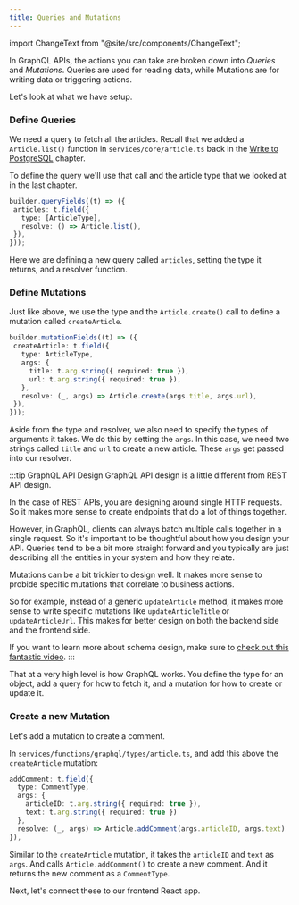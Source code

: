 ```yaml
---
title: Queries and Mutations
---
```


import ChangeText from "@site/src/components/ChangeText";

In GraphQL APIs, the actions you can take are broken down into _Queries_ and _Mutations_. Queries are used for reading data, while Mutations are for writing data or triggering actions.

Let's look at what we have setup.

### Define Queries

We need a query to fetch all the articles. Recall that we added a `Article.list()` function in `services/core/article.ts` back in the [Write to PostgreSQL](write-to-postgresql.md) chapter.

To define the query we'll use that call and the article type that we looked at in the last chapter.

```ts title="services/functions/graphql/types/article.ts"
builder.queryFields((t) => ({
 articles: t.field({
   type: [ArticleType],
   resolve: () => Article.list(),
 }),
}));
```

Here we are defining a new query called `articles`, setting the type it returns, and a resolver function.

### Define Mutations

Just like above, we use the type and the `Article.create()` call to define a mutation called `createArticle`.

```ts title="services/functions/graphql/types/article.ts"
builder.mutationFields((t) => ({
 createArticle: t.field({
   type: ArticleType,
   args: {
     title: t.arg.string({ required: true }),
     url: t.arg.string({ required: true }),
   },
   resolve: (_, args) => Article.create(args.title, args.url),
 }),
}));
```

Aside from the type and resolver, we also need to specify the types of arguments it takes. We do this by setting the `args`. In this case, we need two strings called `title` and `url` to create a new article. These `args` get passed into our resolver.

:::tip GraphQL API Design
GraphQL API design is a little different from REST API design.

In the case of REST APIs, you are designing around single HTTP requests. So it makes more sense to create endpoints that do a lot of things together.

However, in GraphQL, clients can always batch multiple calls together in a single request. So it's important to be thoughtful about how you design your API. Queries tend to be a bit more straight forward and you typically are just describing all the entities in your system and how they relate.

Mutations can be a bit trickier to design well. It makes more sense to probide specific mutations that correlate to business actions.

So for example, instead of a generic `updateArticle` method, it makes more sense to write specific mutations like `updateArticleTitle` or `updateArticleUrl`. This makes for better design on both the backend side and the frontend side.

If you want to learn more about schema design, make sure to [check out this fantastic video](https://youtu.be/pJamhW2xPYw).
:::

That at a very high level is how GraphQL works. You define the type for an object, add a query for how to fetch it, and a mutation for how to create or update it.

### Create a new Mutation

Let's add a mutation to create a comment.

<ChangeText>

In `services/functions/graphql/types/article.ts`, and add this above the `createArticle` mutation:

</ChangeText>

```ts title="services/functions/graphql/types/article.ts"
addComment: t.field({
  type: CommentType,
  args: {
    articleID: t.arg.string({ required: true }),
    text: t.arg.string({ required: true })
  },
  resolve: (_, args) => Article.addComment(args.articleID, args.text)
}),
```

Similar to the `createArticle` mutation, it takes the `articleID` and `text` as `args`. And  calls `Article.addComment()` to create a new comment. And it returns the new comment as a `CommentType`.

Next, let's connect these to our frontend React app.
